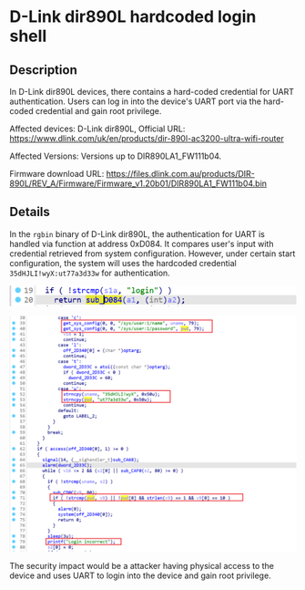 # D-Link dir890L hardcoded login shell

## Description

In D-Link dir890L devices, there contains a hard-coded credential for UART authentication. Users can log in into the device's UART port via the hard-coded credential and gain root privilege.

Affected devices: D-Link dir890L, Official URL: https://www.dlink.com/uk/en/products/dir-890l-ac3200-ultra-wifi-router

Affected Versions: Versions up to  DIR890LA1_FW111b04.

Firmware download URL: https://files.dlink.com.au/products/DIR-890L/REV_A/Firmware/Firmware_v1.20b01/DIR890LA1_FW111b04.bin

## Details

In the `rgbin` binary of D-Link dir890L, the authentication for UART is handled via function at address 0xD084.  It compares user's input with credential retrieved from system configuration. However, under certain start configuration, the system will uses the hardcoded credential `35dHJLI!wyX:ut77a3d33w` for authentication.

![image-20250725160704240](dir890-hardcoded.assets/image-20250725160704240.png)

![image-20250725155322108](dir890-hardcoded.assets/image-20250725155322108.png)

The security impact would be a attacker having physical access to the device and uses UART to login into the device and gain root privilege.